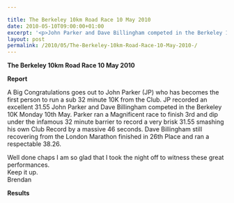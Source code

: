 ```yaml
---

title: The Berkeley 10km Road Race 10 May 2010
date: 2010-05-10T09:00:00+01:00
excerpt: '<p>John Parker and Dave Billingham competed in the Berkeley 10K Monday 10th May. A Big Congratulations goes out to John Parker (JP) who has become the first person to run a sub 32 minute 10K from the Club. JP recorded an excellent 31.55. Well done, great performances, keep it up!, Brendan Ward (Club Chairman) Berkeley 10km 10 May 2010 Photos Report Results</p>'
layout: post
permalink: /2010/05/The-Berkeley-10km-Road-Race-10-May-2010-/
---
```

**The Berkeley 10km Road Race 10 May 2010** </p> 

**Report**

A Big Congratulations goes out to John Parker (JP) who has becomes the first person to run a sub 32 minute 10K from the Club. JP recorded an excellent 31.55 John Parker and Dave Billingham competed in the Berkeley 10K Monday 10th May. Parker ran a Magnificent race to finish 3rd and dip under the infamous 32 minute barrier to record a very brisk 31.55 smashing his own Club Record by a massive 46 seconds. Dave Billingham still recovering from the London Marathon finished in 26th Place and ran a respectable 38.26.

Well done chaps I am so glad that I took the night off to witness these great performances.  
Keep it up.  
Brendan

**Results**

<map name="100109w.jpg">
  <area shape="RECT" coords="677,27,696,48" alt="Race Winner" />
  
  <area shape="RECT" coords="379,28,393,45" alt="Sarah Greef" />
  
  <area shape="RECT" coords="354,28,368,46" alt="Rachel Vines" />
  
  <area shape="RECT" coords="303,28,318,46" alt="Anna Maughan" />
  
  <area shape="RECT" coords="206,28,220,46" alt="Dawn Addinall" />
  
  <area shape="RECT" coords="86,28,103,46" alt="Alex Evans" />
</map>

<map name="100109m.jpg">
  <area shape="RECT" coords="63,31,76,45" alt="Clive Scott" />
  
  <area shape="RECT" coords="112,32,121,44" alt="Paul Davies" />
  
  <area shape="RECT" coords="118,32,129,43" alt="Paul Stonuary" />
  
  <area shape="RECT" coords="223,29,236,47" alt="James Gibbs" />
  
  <area shape="RECT" coords="255,29,264,42" alt="David Smeath" />
  
  <area shape="RECT" coords="263,28,272,43" alt="Chris Hale" />
  
  <area shape="RECT" coords="275,31,288,45" alt="Rob Shute" />
  
  <area shape="RECT" coords="308,31,321,45" alt="Billy Bradshaw" />
  
  <area shape="RECT" coords="582,29,594,46" alt="Will Ferguson" />
  
  <area shape="RECT" coords="680,30,694,45" alt="Race Winner" />
</map>